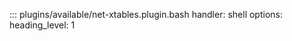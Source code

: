 ::: plugins/available/net-xtables.plugin.bash
    handler: shell
    options:
      heading_level: 1